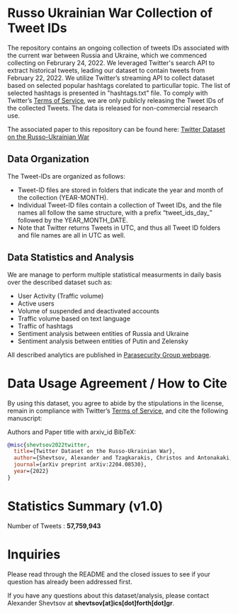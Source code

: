 # Russo Ukrainian War Collection of Tweet IDs
 
The repository contains an ongoing collection of tweets IDs associated with the current war between Russia and Ukraine, which we commenced collecting on Februrary 24, 2022. We leveraged Twitter's search API to extract historical tweets, leading our dataset to contain tweets from February 22, 2022. We utilize Twitter’s streaming API to collect dataset based on selected popular hashtags corelated to particullar topic. The list of selected hashtags is presented in "hashtags.txt" file. To comply with Twitter’s [Terms of Service](https://developer.twitter.com/en/developer-terms/agreement-and-policy), we are only publicly releasing the Tweet IDs of the collected Tweets. The data is released for non-commercial research use. 

The associated paper to this repository can be found here: [Twitter Dataset on the Russo-Ukrainian War](https://arxiv.org/abs/2204.08530)



## Data Organization
The Tweet-IDs are organized as follows:
* Tweet-ID files are stored in folders that indicate the year and month of the collection (YEAR-MONTH). 
* Individual Tweet-ID files contain a collection of Tweet IDs, and the file names all follow the same structure, with a prefix “tweet_ids_day_” followed by the YEAR_MONTH_DATE. 
* Note that Twitter returns Tweets in UTC, and thus all Tweet ID folders and file names are all in UTC as well. 


## Data Statistics and Analysis
We are manage to perform multiple statistical measurments in daily basis over the described dataset such as:
* User Activity (Traffic volume)
* Active users
* Volume of suspended and deactivated accounts
* Traffic volume based on text language
* Traffic of hashtags
* Sentiment analysis between entities of Russia and Ukraine
* Sentiment analysis between entities of Putin and Zelensky

All described analytics are published in [Parasecurity Group webpage](https://alexdrk14.github.io/RussiaUkraineWar/). 

# Data Usage Agreement / How to Cite
By using this dataset, you agree to abide by the stipulations in the license, remain in compliance with Twitter’s [Terms of Service](https://developer.twitter.com/en/developer-terms/agreement-and-policy), and cite the following manuscript: 

Authors and Paper title with arxiv_id
BibTeX:
```bibtex
@misc{shevtsov2022twitter,
  title={Twitter Dataset on the Russo-Ukrainian War},
  author={Shevtsov, Alexander and Tzagkarakis, Christos and Antonakaki, Despoina and Pratikakis, Polyvios and Ioannidis, Sotiris},
  journal={arXiv preprint arXiv:2204.08530},
  year={2022}
}
```


# Statistics Summary (v1.0)
Number of Tweets : **57,759,943**


# Inquiries

Please read through the README and the closed issues to see if your question has already been addressed first. 

If you have any  questions about this dataset/analysis, please contact Alexander Shevtsov at **shevtsov[at]ics[dot]forth[dot]gr**.

